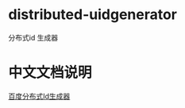 # distributed-uidgenerator
分布式id 生成器

# 中文文档说明
[百度分布式Id生成器](https://github.com/baidu/uid-generator/blob/master/README.zh_cn.md)